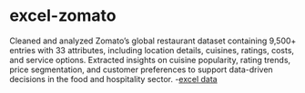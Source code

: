 # excel-zomato
Cleaned and analyzed Zomato’s global restaurant dataset containing 9,500+ entries with 33 attributes, including location details, cuisines, ratings, costs, and service options. Extracted insights on cuisine popularity, rating trends, price segmentation, and customer preferences to support data-driven decisions in the food and hospitality sector.
-<a href="https://github.com/Mangeshmirge/excel-zomato/blob/main/new%20zomato.xlsx">excel data</a>

